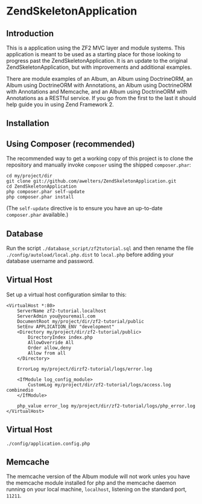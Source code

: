 ZendSkeletonApplication
=======================

Introduction
------------
This is a application using the ZF2 MVC layer and module systems. This
application is meant to be used as a starting place for those looking to
progress past the ZendSkeletonApplication.  It is an update to the original
ZendSkeletonApplication, but with improvements and additional examples.

There are module examples of an Album, an Album using DoctrineORM, an Album
using DoctrineORM with Annotations, an Album using DoctrineORM with
Annotations and Memcache, and an Album using DoctrineORM with Annotations
as a RESTful service.  If you go from the first to the last it should help
guide you in using Zend Framework 2.


Installation
------------

Using Composer (recommended)
----------------------------
The recommended way to get a working copy of this project is to clone the
repository and manually invoke `composer` using the shipped `composer.phar`:

    cd my/project/dir
    git clone git://github.com/awelters/ZendSkeletonApplication.git
    cd ZendSkeletonApplication
    php composer.phar self-update
    php composer.phar install

(The `self-update` directive is to ensure you have an up-to-date `composer.phar`
available.)

Database
------------
Run the script `./database_script/zf2tutorial.sql` and then rename the file
`./config/autoload/local.php.dist` to `local.php` before adding your
database username and password.

Virtual Host
------------
Set up a virtual host configuration similar to this:

	<VirtualHost *:80>
    	ServerName zf2-tutorial.localhost
    	ServerAdmin you@youremail.com
    	DocumentRoot my/project/dir/zf2-tutorial/public
    	SetEnv APPLICATION_ENV "development"
    	<Directory my/project/dir/zf2-tutorial/public>
       		DirectoryIndex index.php
        	AllowOverride All
        	Order allow,deny
        	Allow from all
    	</Directory>
    
    	ErrorLog my/project/dirzf2-tutorial/logs/error.log
  
    	<IfModule log_config_module>
			CustomLog my/project/dir/zf2-tutorial/logs/access.log combinedio
		</IfModule>
	
		php_value error_log my/project/dir/zf2-tutorial/logs/php_error.log
	</VirtualHost>

Virtual Host
------------
	./config/application.config.php

Memcache
------------
The memcache version of the Album module will not work unles you have the
memcache module installed for php and the memcache daemon running on
your local machine, `localhost`, listening on the standard port, `11211`.
